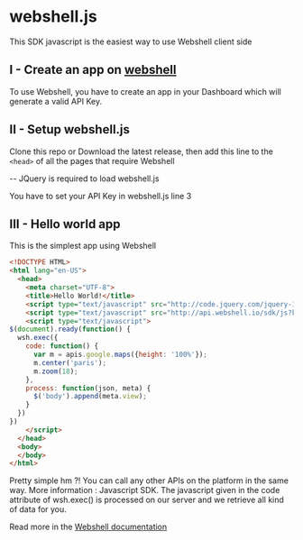webshell.js
===========

This SDK javascript is the easiest way to use Webshell client side

I - Create an app on [webshell](http://webshell.io)
------------------------------

To use Webshell, you have to create an app in your Dashboard which will generate a valid API Key.

II - Setup webshell.js
----------------------

Clone this repo or Download the latest release, then add this line to the `<head>` of all the pages that require Webshell

-- JQuery is required to load webshell.js

You have to set your API Key in webshell.js line 3

III - Hello world app
---------------------

This is the simplest app using Webshell

`````html
<!DOCTYPE HTML>
<html lang="en-US">
  <head>
    <meta charset="UTF-8">
    <title>Hello World!</title>
    <script type="text/javascript" src="http://code.jquery.com/jquery-1.8.2.min.js"></script>
    <script type="text/javascript" src="http://api.webshell.io/sdk/js?key={API_KEY}"></script>
    <script type="text/javascript">
$(document).ready(function() {
  wsh.exec({
    code: function() {
      var m = apis.google.maps({height: '100%'});
      m.center('paris');
      m.zoom(18);
    },
    process: function(json, meta) {
      $('body').append(meta.view);
    }
  })
})
    </script>
  </head>
  <body>
  </body>
</html>
`````

Pretty simple hm ?! You can call any other APIs on the platform in the same way. More information : Javascript SDK. The javascript given in the code attribute of wsh.exec() is processed on our server and we retrieve all kind of data for you.

Read more in the [Webshell documentation](http://webshell.io/docs)